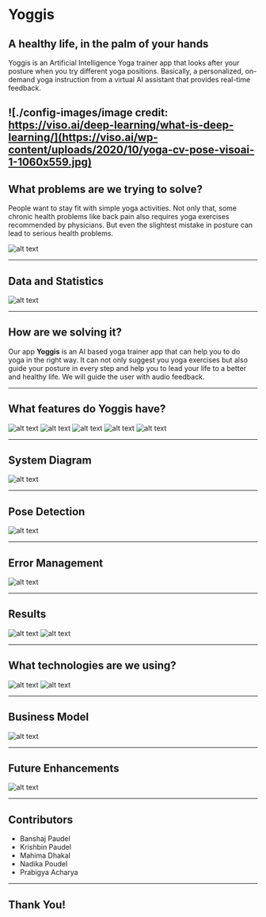 # Yoggis
## A healthy life, in the palm of your hands

Yoggis is an Artificial Intelligence Yoga trainer app that looks after your posture when you try different yoga positions. Basically, a personalized, on-demand yoga instruction from a virtual AI assistant that provides real-time feedback.

![./config-images/image credit: https://viso.ai/deep-learning/what-is-deep-learning/](https://viso.ai/wp-content/uploads/2020/10/yoga-cv-pose-visoai-1-1060x559.jpg)
---


## What problems are we trying to solve?

People want to stay fit with simple yoga activities. Not only that, some chronic health problems like back pain also requires yoga exercises recommended by physicians. But even the slightest mistake in posture can lead to serious health problems. 

![alt text](./config-images/image.png)

---
## Data and Statistics
![alt text](./config-images/image-1.png)

---
## How are we solving it?
Our app <b>Yoggis</b> is an AI based yoga trainer app that can help you to do yoga in the right way. It can not only suggest you yoga exercises but also guide your posture in every step and help you to lead your life to a better and healthy life. We will guide the user with audio feedback.

---
## What features do Yoggis have?
![alt text](./config-images/image-2.png)
![alt text](./config-images/image-3.png)
![alt text](./config-images/image-4.png)
![alt text](./config-images/image-5.png)
![alt text](./config-images/image-13.png)

---
## System Diagram

![alt text](./config-images/image-7.png)

---
## Pose Detection
![alt text](./config-images/image-9.png)

---
## Error Management
![alt text](./config-images/image-10.png)

---
## Results
![alt text](./config-images/image-19.png)
![alt text](./config-images/image-18.png)

---
## What technologies are we using?
![alt text](./config-images/image-14.png)
![alt text](./config-images/image-15.png)

---
## Business Model
![alt text](./config-images/image-16.png)

---
## Future Enhancements
![alt text](./config-images/image-17.png)

---
## Contributors
- Banshaj Paudel
- Krishbin Paudel
- Mahima Dhakal
- Nadika Poudel
- Prabigya Acharya


---
## Thank You!

